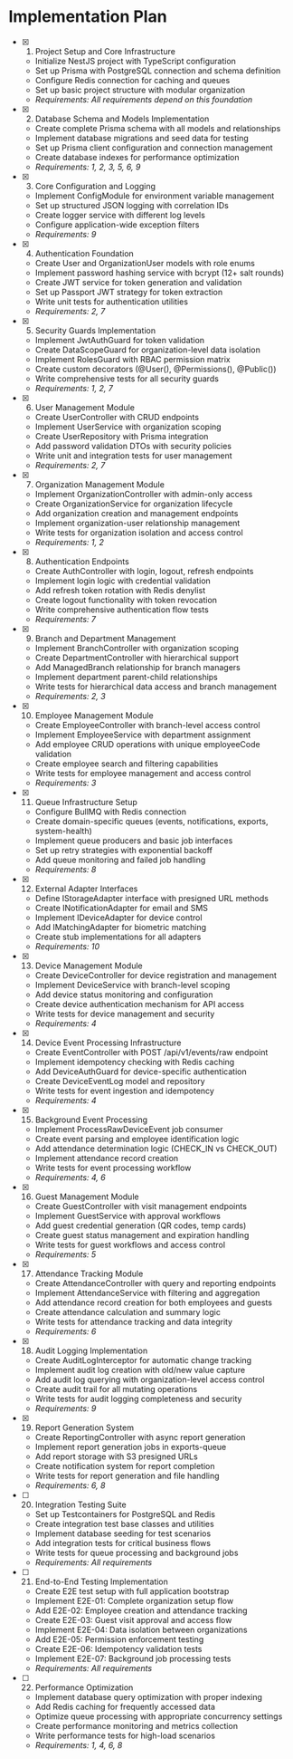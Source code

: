 # Implementation Plan

- [x] 1. Project Setup and Core Infrastructure
  - Initialize NestJS project with TypeScript configuration
  - Set up Prisma with PostgreSQL connection and schema definition
  - Configure Redis connection for caching and queues
  - Set up basic project structure with modular organization
  - _Requirements: All requirements depend on this foundation_

- [x] 2. Database Schema and Models Implementation
  - Create complete Prisma schema with all models and relationships
  - Implement database migrations and seed data for testing
  - Set up Prisma client configuration and connection management
  - Create database indexes for performance optimization
  - _Requirements: 1, 2, 3, 5, 6, 9_

- [x] 3. Core Configuration and Logging
  - Implement ConfigModule for environment variable management
  - Set up structured JSON logging with correlation IDs
  - Create logger service with different log levels
  - Configure application-wide exception filters
  - _Requirements: 9_

- [x] 4. Authentication Foundation
  - Create User and OrganizationUser models with role enums
  - Implement password hashing service with bcrypt (12+ salt rounds)
  - Create JWT service for token generation and validation
  - Set up Passport JWT strategy for token extraction
  - Write unit tests for authentication utilities
  - _Requirements: 2, 7_

- [x] 5. Security Guards Implementation
  - Implement JwtAuthGuard for token validation
  - Create DataScopeGuard for organization-level data isolation
  - Implement RolesGuard with RBAC permission matrix
  - Create custom decorators (@User(), @Permissions(), @Public())
  - Write comprehensive tests for all security guards
  - _Requirements: 1, 2, 7_

- [x] 6. User Management Module
  - Create UserController with CRUD endpoints
  - Implement UserService with organization scoping
  - Create UserRepository with Prisma integration
  - Add password validation DTOs with security policies
  - Write unit and integration tests for user management
  - _Requirements: 2, 7_

- [x] 7. Organization Management Module
  - Implement OrganizationController with admin-only access
  - Create OrganizationService for organization lifecycle
  - Add organization creation and management endpoints
  - Implement organization-user relationship management
  - Write tests for organization isolation and access control
  - _Requirements: 1, 2_

- [x] 8. Authentication Endpoints
  - Create AuthController with login, logout, refresh endpoints
  - Implement login logic with credential validation
  - Add refresh token rotation with Redis denylist
  - Create logout functionality with token revocation
  - Write comprehensive authentication flow tests
  - _Requirements: 7_

- [x] 9. Branch and Department Management
  - Implement BranchController with organization scoping
  - Create DepartmentController with hierarchical support
  - Add ManagedBranch relationship for branch managers
  - Implement department parent-child relationships
  - Write tests for hierarchical data access and branch management
  - _Requirements: 2, 3_

- [x] 10. Employee Management Module
  - Create EmployeeController with branch-level access control
  - Implement EmployeeService with department assignment
  - Add employee CRUD operations with unique employeeCode validation
  - Create employee search and filtering capabilities
  - Write tests for employee management and access control
  - _Requirements: 3_

- [x] 11. Queue Infrastructure Setup
  - Configure BullMQ with Redis connection
  - Create domain-specific queues (events, notifications, exports, system-health)
  - Implement queue producers and basic job interfaces
  - Set up retry strategies with exponential backoff
  - Add queue monitoring and failed job handling
  - _Requirements: 8_

- [x] 12. External Adapter Interfaces
  - Define IStorageAdapter interface with presigned URL methods
  - Create INotificationAdapter for email and SMS
  - Implement IDeviceAdapter for device control
  - Add IMatchingAdapter for biometric matching
  - Create stub implementations for all adapters
  - _Requirements: 10_

- [x] 13. Device Management Module
  - Create DeviceController for device registration and management
  - Implement DeviceService with branch-level scoping
  - Add device status monitoring and configuration
  - Create device authentication mechanism for API access
  - Write tests for device management and security
  - _Requirements: 4_

- [x] 14. Device Event Processing Infrastructure
  - Create EventController with POST /api/v1/events/raw endpoint
  - Implement idempotency checking with Redis caching
  - Add DeviceAuthGuard for device-specific authentication
  - Create DeviceEventLog model and repository
  - Write tests for event ingestion and idempotency
  - _Requirements: 4_

- [x] 15. Background Event Processing
  - Implement ProcessRawDeviceEvent job consumer
  - Create event parsing and employee identification logic
  - Add attendance determination logic (CHECK_IN vs CHECK_OUT)
  - Implement attendance record creation
  - Write tests for event processing workflow
  - _Requirements: 4, 6_

- [x] 16. Guest Management Module
  - Create GuestController with visit management endpoints
  - Implement GuestService with approval workflows
  - Add guest credential generation (QR codes, temp cards)
  - Create guest status management and expiration handling
  - Write tests for guest workflows and access control
  - _Requirements: 5_

- [x] 17. Attendance Tracking Module
  - Create AttendanceController with query and reporting endpoints
  - Implement AttendanceService with filtering and aggregation
  - Add attendance record creation for both employees and guests
  - Create attendance calculation and summary logic
  - Write tests for attendance tracking and data integrity
  - _Requirements: 6_

- [x] 18. Audit Logging Implementation
  - Create AuditLogInterceptor for automatic change tracking
  - Implement audit log creation with old/new value capture
  - Add audit log querying with organization-level access control
  - Create audit trail for all mutating operations
  - Write tests for audit logging completeness and security
  - _Requirements: 9_

- [x] 19. Report Generation System
  - Create ReportingController with async report generation
  - Implement report generation jobs in exports-queue
  - Add report storage with S3 presigned URLs
  - Create notification system for report completion
  - Write tests for report generation and file handling
  - _Requirements: 6, 8_

- [ ] 20. Integration Testing Suite
  - Set up Testcontainers for PostgreSQL and Redis
  - Create integration test base classes and utilities
  - Implement database seeding for test scenarios
  - Add integration tests for critical business flows
  - Write tests for queue processing and background jobs
  - _Requirements: All requirements_

- [ ] 21. End-to-End Testing Implementation
  - Create E2E test setup with full application bootstrap
  - Implement E2E-01: Complete organization setup flow
  - Add E2E-02: Employee creation and attendance tracking
  - Create E2E-03: Guest visit approval and access flow
  - Implement E2E-04: Data isolation between organizations
  - Add E2E-05: Permission enforcement testing
  - Create E2E-06: Idempotency validation tests
  - Implement E2E-07: Background job processing tests
  - _Requirements: All requirements_

- [ ] 22. Performance Optimization
  - Implement database query optimization with proper indexing
  - Add Redis caching for frequently accessed data
  - Optimize queue processing with appropriate concurrency settings
  - Create performance monitoring and metrics collection
  - Write performance tests for high-load scenarios
  - _Requirements: 1, 4, 6, 8_